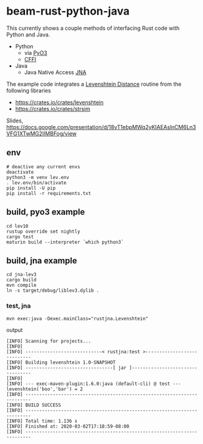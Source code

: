 # beam-rust-python-java

This currently shows a couple methods of interfacing Rust code with Python and Java.

* Python
  * via [PyO3](https://github.com/PyO3/PyO3)
  * [CFFI](https://cffi.readthedocs.io/en/latest/)
* Java
  * Java Native Access [JNA](https://github.com/java-native-access/jna)

The example code integrates a [Levenshtein Distance](https://en.wikipedia.org/wiki/Levenshtein_distance) routine from the following libraries

* https://crates.io/crates/levenshtein
* https://crates.io/crates/strsim

Slides,  https://docs.google.com/presentation/d/18vT1ebpMWq2yKIAEAslnCM6Ln3VFG1XTwMG2IIMBFog/view

## env

```
# deactive any current envs
deactivate
python3 -m venv lev.env
. lev.env/bin/activate
pip install -U pip
pip install -r requirements.txt
```

## build, pyo3 example

```
cd lev10
rustup override set nightly
cargo test
maturin build --interpreter `which python3`
```

## build, jna example

```
cd jna-lev3
cargo build
mvn compile
ln -s target/debug/liblev3.dylib .
```

### test, jna

```
mvn exec:java -Dexec.mainClass="rustjna.Levenshtein"
```

output

```
[INFO] Scanning for projects...
[INFO] 
[INFO] ----------------------------< rustjna:test >----------------------------
[INFO] Building levenshtein 1.0-SNAPSHOT
[INFO] --------------------------------[ jar ]---------------------------------
[INFO] 
[INFO] --- exec-maven-plugin:1.6.0:java (default-cli) @ test ---
levenshtein('boo','bar') = 2
[INFO] ------------------------------------------------------------------------
[INFO] BUILD SUCCESS
[INFO] ------------------------------------------------------------------------
[INFO] Total time: 1.136 s
[INFO] Finished at: 2020-03-02T17:18:59-08:00
[INFO] ------------------------------------------------------------------------
```


